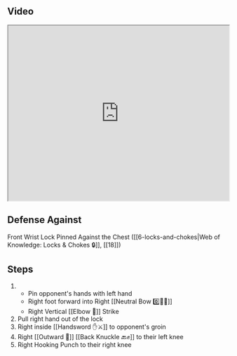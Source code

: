 ## Video

<iframe src="https://www.youtube.com/embed/tvS7L85fcqA?start=261&end=344" width="100%" height="400"></iframe>

## Defense Against

Front Wrist Lock Pinned Against the Chest ([[6-locks-and-chokes|Web of Knowledge: Locks & Chokes 🔒]], [[18]])

## Steps

1. - Pin opponent's hands with left hand
    - Right foot forward into Right [[Neutral Bow 0️⃣🧍‍♂️]]
    - Right Vertical [[Elbow 💪]] Strike
2. Pull right hand out of the lock
3. Right inside [[Handsword ✋⚔️]] to opponent's groin
4. Right [[Outward 🔼]] [[Back Knuckle 🔙✊]] to their left knee
5. Right Hooking Punch to their right knee